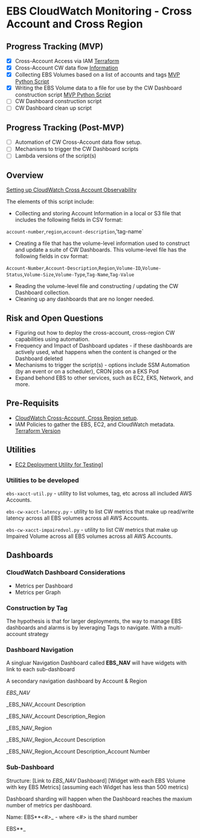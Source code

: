 # EBS CloudWatch Monitoring - Cross Account and Cross Region

## Progress Tracking (MVP)

- [x] Cross-Account Access via IAM [Terraform](./cross-account-setup-data-gather-terraform/)
- [x] Cross-Account CW data flow [Information](./cross-account-setup-cloudwatch/cross-account-setup-cloudwatch.md)
- [x] Collecting EBS Volumes based on a list of accounts and tags [MVP Python Script](./part1-collect-data-with-tags.py)
- [x] Writing the EBS Volume data to a file for use by the CW Dashboard construction script [MVP Python Script](./part1-collect-data-with-tags.py)
- [ ] CW Dashboard construction script
- [ ] CW Dashboard clean up script

## Progress Tracking (Post-MVP)

- [ ] Automation of CW Cross-Account data flow setup.
- [ ] Mechanisms to trigger the CW Dashboard scripts
- [ ] Lambda versions of the script(s)

## Overview

[Setting up CloudWatch Cross Account Observability](https://docs.aws.amazon.com/AmazonCloudWatch/latest/monitoring/CloudWatch-Unified-Cross-Account.html)

The elements of this script include:

- Collecting and storing Account Information in a local or S3 file that includes the following fields in CSV format:

`account-number`,`region`,`account-description`,'tag-name`

- Creating a file that has the volume-level information used to construct and update a suite of CW Dashboards. This volume-level file has the following fields in csv format:

`Account-Number`,`Account-Description`,`Region`,`Volume-ID`,`Volume-Status`,`Volume-Size`,`Volume-Type`,`Tag-Name`,`Tag-Value`

- Reading the volume-level file and constructing / updating the CW Dashboard collection.
- Cleaning up any dashboards that are no longer needed.

## Risk and Open Questions

- Figuring out how to deploy the cross-account, cross-region CW capabilities using automation.
- Frequency and Impact of Dashboard updates - if these dashboards are actively used, what happens when the content is changed or the Dashboard deleted
- Mechanisms to trigger the script(s) - options include SSM Automation (by an event or on a scheduler), CRON jobs on a EKS Pod
- Expand behond EBS to other services, such as EC2, EKS, Network, and more.

## Pre-Requisits

- [CloudWatch Cross-Account, Cross Region setup](./cross-account-setup-cloudwatch/cross-account-setup-cloudwatch.md).
- IAM Policies to gather the EBS, EC2, and CloudWatch metadata. [Terraform Version](./cross-account-setup-data-gather-terraform/)

## Utilities

- [EC2 Deployment Utility for Testing](../../ebs-end-to-end-testing/e2e-launch-ec2-instances.py)]

### Utilities to be developed

`ebs-xacct-util.py` - utility to list volumes, tag, etc across all included AWS Accounts.

`ebs-cw-xacct-latency.py` - utility to list CW metrics that make up read/write latency across all EBS volumes across all AWS Accounts.

`ebs-cw-xacct-impairedvol.py` - utility to list CW metrics that make up Impaired Volume across all EBS volumes across all AWS Accounts.

## Dashboards

### CloudWatch Dashboard Considerations

- Metrics per Dashboard
- Metrics per Graph

### Construction by Tag

The hypothesis is that for larger deployments, the way to manage EBS dashboards and alarms is by leveraging Tags to navigate. With a multi-account strategy

### Dashboard Navigation

A singluar Navigation Dashboard called **EBS_NAV** will have widgets with link to each sub-dashboard

A secondary navigation dashboard by Account & Region

_EBS_NAV_

\_EBS_NAV_Account Description

\_EBS_NAV_Account Description_Region

\_EBS_NAV_Region

\_EBS_NAV_Region_Account Description

\_EBS_NAV_Region_Account Description_Account Number

### Sub-Dashboard

Structure:
[Link to _EBS_NAV_ Dashboard]
[Widget with each EBS Volume with key EBS Metrics] (assuming each Widget has less than 500 metrics)

Dashboard sharding will happen when the Dashboard reaches the maxium number of metrics per dashboard.

Name:
EBS*<TagName>*<TagValue>_<#>_<AcctName>\_<AcctNum> - where <#> is the shard number

EBS*<TagName>*<TagValue>_<VolId>_<AcctName>\_<AcctNum>

